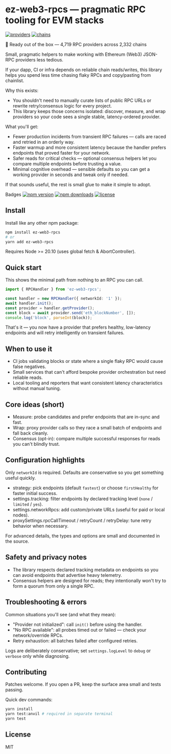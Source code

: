 # ez-web3-rpcs — pragmatic RPC tooling for EVM stacks

[![providers](https://img.shields.io/badge/Providers-4719-blue)](https://www.npmjs.com/package/ez-web3-rpcs) [![chains](https://img.shields.io/badge/Chains-2332-brightgreen)](https://www.npmjs.com/package/ez-web3-rpcs)

🚀 Ready out of the box — 4,719 RPC providers across 2,332 chains

Small, pragmatic helpers to make working with Ethereum (Web3) JSON-RPC providers less tedious.

If your dapp, CI or infra depends on reliable chain reads/writes, this library helps you spend less time chasing flaky RPCs and copy/pasting from chainlist.

Why this exists:
- You shouldn't need to manually curate lists of public RPC URLs or rewrite retry/consensus logic for every project.
- This library keeps those concerns isolated: discover, measure, and wrap providers so your code sees a single stable, latency-ordered provider.

What you'll get:
- Fewer production incidents from transient RPC failures — calls are raced and retried in an orderly way.
- Faster warmup and more consistent latency because the handler prefers endpoints that proved faster for your network.
- Safer reads for critical checks — optional consensus helpers let you compare multiple endpoints before trusting a value.
- Minimal cognitive overhead — sensible defaults so you can get a working provider in seconds and tweak only if needed.

If that sounds useful, the rest is small glue to make it simple to adopt.

Badges
[![npm version](https://img.shields.io/npm/v/ez-web3-rpcs.svg)](https://www.npmjs.com/package/ez-web3-rpcs)
[![npm downloads](https://img.shields.io/npm/dm/ez-web3-rpcs.svg)](https://www.npmjs.com/package/ez-web3-rpcs)
[![license](https://img.shields.io/npm/l/ez-web3-rpcs.svg)](https://www.npmjs.com/package/ez-web3-rpcs)

## Install

Install like any other npm package:

```bash
npm install ez-web3-rpcs
# or
yarn add ez-web3-rpcs
```

Requires Node >= 20.10 (uses global fetch & AbortController).

## Quick start

This shows the minimal path from nothing to an RPC you can call.

```ts
import { RPCHandler } from 'ez-web3-rpcs';

const handler = new RPCHandler({ networkId: '1' });
await handler.init();
const provider = handler.getProvider();
const block = await provider.send('eth_blockNumber', []);
console.log('block', parseInt(block));
```

That's it — you now have a provider that prefers healthy, low-latency endpoints and will retry intelligently on transient failures.

## When to use it

- CI jobs validating blocks or state where a single flaky RPC would cause false negatives.
- Small services that can't afford bespoke provider orchestration but need reliable reads.
- Local tooling and reporters that want consistent latency characteristics without manual tuning.

## Core ideas (short)

- Measure: probe candidates and prefer endpoints that are in-sync and fast.
- Wrap: proxy provider calls so they race a small batch of endpoints and fall back cleanly.
- Consensus (opt-in): compare multiple successful responses for reads you can't blindly trust.

## Configuration highlights

Only `networkId` is required. Defaults are conservative so you get something useful quickly.

- strategy: pick endpoints (default `fastest`) or choose `firstHealthy` for faster initial success.
- settings.tracking: filter endpoints by declared tracking level (`none` / `limited` / `yes`).
- settings.networkRpcs: add custom/private URLs (useful for paid or local nodes).
- proxySettings.rpcCallTimeout / retryCount / retryDelay: tune retry behavior when necessary.

For advanced details, the types and options are small and documented in the source.

## Safety and privacy notes

- The library respects declared tracking metadata on endpoints so you can avoid endpoints that advertise heavy telemetry.
- Consensus helpers are designed for reads; they intentionally won't try to form a quorum from only a single RPC.

## Troubleshooting & errors

Common situations you'll see (and what they mean):
- "Provider not initialized": call `init()` before using the handler.
- "No RPC available": all probes timed out or failed — check your network/override RPCs.
- Retry exhaustion: all batches failed after configured retries.

Logs are deliberately conservative; set `settings.logLevel` to `debug` or `verbose` only while diagnosing.

## Contributing

Patches welcome. If you open a PR, keep the surface area small and tests passing.

Quick dev commands:

```bash
yarn install
yarn test:anvil # required in separate terminal
yarn test
```

## License

MIT